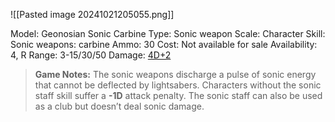 ![[Pasted image 20241021205055.png]]

Model: Geonosian Sonic Carbine
Type: Sonic weapon
Scale: Character
Skill: Sonic weapons: carbine
Ammo: 30
Cost: Not available for sale
Availability: 4, R
Range: 3-15/30/50
Damage: <u>4D+2</u>

> **Game Notes:**
> The sonic weapons discharge a pulse of sonic energy that cannot be deflected by lightsabers. Characters without the sonic staff skill suffer a **-1D** attack penalty. The sonic staff can also be used as a club but doesn’t deal sonic damage.

